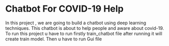 # Chatbot For COVID-19 Help
In this  project , we are going to build a chatbot using deep learning techniques. 
This chatbot is about to help people and aware about covid-19.
To run this project u have to run firstly train_chatbot file after running it will create train model.
Then u have to run Gui file

